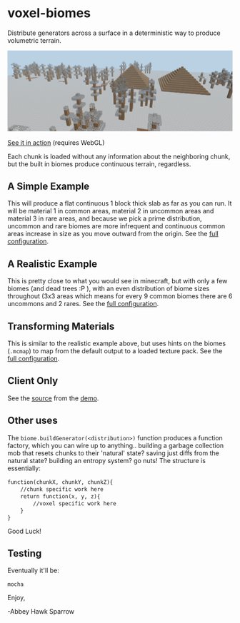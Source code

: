 voxel-biomes
============

Distribute generators across a surface in a deterministic way to produce volumetric terrain.

<img src="https://raw.githubusercontent.com/khrome/voxel-biomes/master/docs/screenshot.png" alt="terrain" width="800px">

[See it in action](https://khrome.github.io/voxel-biome-examples/index.html) (requires WebGL)

Each chunk is loaded without any information about the neighboring chunk, but the built in biomes produce continuous terrain, regardless.

A Simple Example
----------------

This will produce a flat continuous 1 block thick slab as far as you can run. It will be material 1 in common areas, material 2 in uncommon areas and material 3 in rare areas, and because we pick a prime distribution, uncommon and rare biomes are more infrequent and continuous common areas increase in size as you move outward from the origin. See the [full configuration](docs/simple.md).

A Realistic Example
-------------------
This is pretty close to what you would see in minecraft, but with only a few biomes (and dead trees :P ), with an even distribution of biome sizes throughout (3x3 areas which means for every 9 common biomes there are 6 uncommons and 2 rares. See the [full configuration](docs/realistic.md).

Transforming Materials
----------------------
This is similar to the realistic example above, but uses hints on the biomes (`.mcmap`) to map from the default output to a loaded texture pack. See the [full configuration](docs/transform-textures.md).

Client Only
-------------

See the [source](https://github.com/khrome/voxel-biome-examples/blob/master/client.js) from the [demo](https://khrome.github.io/voxel-biome-examples/index.html).

Other uses
----------

The `biome.buildGenerator(<distribution>)` function produces a function factory, which you can wire up to anything.. building a garbage collection mob that resets chunks to their 'natural' state? saving just diffs from the natural state? building an entropy system? go nuts! The structure is essentially:

    function(chunkX, chunkY, chunkZ){
        //chunk specific work here
        return function(x, y, z){
            //voxel specific work here
        }
    }

Good Luck!

Testing
-------
Eventually it'll be:

    mocha

Enjoy,

 -Abbey Hawk Sparrow
